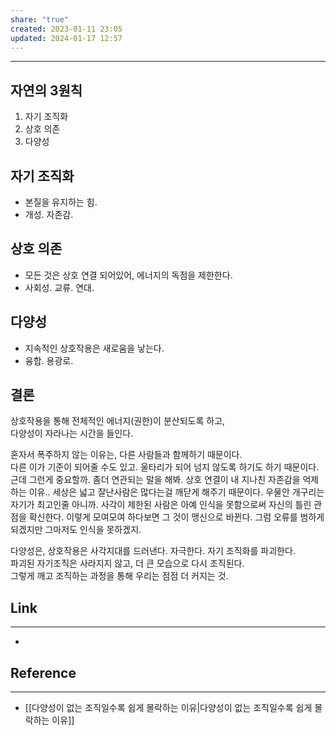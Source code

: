 ```yaml
---
share: "true"
created: 2023-01-11 23:05
updated: 2024-01-17 12:57
---
```


---
## 자연의 3원칙
1) 자기 조직화
2) 상호 의존
3) 다양성

## 자기 조직화
- 본질을 유지하는 힘.
- 개성. 자존감.

## 상호 의존
- 모든 것은 상호 연결 되어있어, 에너지의 독점을 제한한다.
- 사회성. 교류. 연대.

## 다양성
- 지속적인 상호작용은 새로움을 낳는다.
- 융합. 용광로.

## 결론

상호작용을 통해 전체적인 에너지(권한)이 분산되도록 하고,  
다양성이 자라나는 시간을 들인다.

혼자서 폭주하지 않는 이유는, 다른 사람들과 함께하기 때문이다.  
다른 이가 기준이 되어줄 수도 있고. 울타리가 되어 넘지 않도록 하기도 하기 때문이다.  
근데 그런게 중요할까. 좀더 연관되는 말을 해봐. 상호 연결이 내 지나친 자존감을 억제 하는 이유.. 세상은 넓고 잘난사람은 많다는걸 깨닫게 해주기 때문이다. 우물안 개구리는 자기가 최고인줄 아니까. 사각이 제한된 사람은 아예 인식을 못함으로써 자신의 틀린 관점을 확신한다. 이렇게 모여모여 하다보면 그 것이 맹신으로 바뀐다. 그럼 오류를 범하게 되겠지만 그마저도 인식을 못하겠지. 

다양성은, 상호작용은 사각지대를 드러낸다. 자극한다. 자기 조직화를 파괴한다.  
파괴된 자기조직은 사라지지 않고, 더 큰 모습으로 다시 조직된다.  
그렇게 깨고 조직하는 과정을 통해 우리는 점점 더 커지는 것.





## Link
---
- 


## Reference
---
- [[다양성이 없는 조직일수록 쉽게 몰락하는 이유|다양성이 없는 조직일수록 쉽게 몰락하는 이유]]